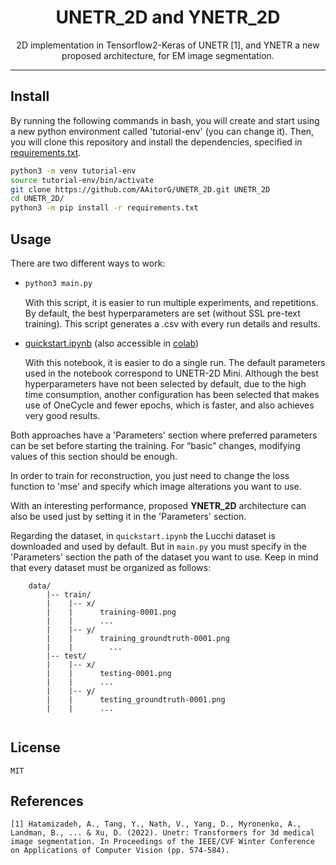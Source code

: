 <h1 align="center">UNETR_2D and YNETR_2D</h1>
<p align="center">2D implementation in Tensorflow2-Keras of UNETR [1], and YNETR a new proposed architecture, for EM image segmentation.</p>
 
---
 
## Install
By running the following commands in bash, you will create and start using a new python environment called 'tutorial-env' (you can change it). Then, you will clone this repository and install the dependencies, specified in [requirements.txt](requirements.txt).
 
```Bash
python3 -m venv tutorial-env
source tutorial-env/bin/activate
git clone https://github.com/AAitorG/UNETR_2D.git UNETR_2D
cd UNETR_2D/
python3 -m pip install -r requirements.txt
```
 
## Usage
There are two different ways to work:
-   ```Bash
    python3 main.py
    ```
    With this script, it is easier to run multiple experiments, and repetitions. By default, the best hyperparameters are set (without SSL pre-text training). This script generates a .csv with every run details and results.
 
-   [quickstart.ipynb](quickstart.ipynb) (also accessible in [colab](https://colab.research.google.com/github/AAitorG/UNETR_2D/blob/main/quickstart.ipynb))
   
    With this notebook, it is easier to do a single run. The default parameters used in the notebook correspond to UNETR-2D Mini. Although the best hyperparameters have not been selected by default, due to the high time consumption, another configuration has been selected that makes use of OneCycle and fewer epochs, which is faster, and also achieves very good results.
 
Both approaches have a 'Parameters' section where preferred parameters can be set before starting the training. For “basic” changes, modifying values of this section should be enough.
 
In order to train for reconstruction, you just need to change the loss function to 'mse' and specify which image alterations you want to use.
 
With an interesting performance, proposed **YNETR_2D** architecture can also be used just by setting it in the 'Parameters' section.
 
Regarding the dataset, in `quickstart.ipynb` the Lucchi dataset is downloaded and used by default. But in `main.py` you must specify in the 'Parameters' section the path of the dataset you want to use. Keep in mind that every dataset must be organized as follows:
```
    data/
        |-- train/
        |    |-- x/
        |    |      training-0001.png
        |    |      ...
        |    |-- y/
        |    |      training_groundtruth-0001.png
        |    |        ...
        |-- test/
        |    |-- x/
        |    |      testing-0001.png
        |    |      ...
        |    |-- y/
        |    |      testing_groundtruth-0001.png
        |    |      ...
 
```
## License
    MIT
 
## References
```
[1] Hatamizadeh, A., Tang, Y., Nath, V., Yang, D., Myronenko, A., Landman, B., ... & Xu, D. (2022). Unetr: Transformers for 3d medical image segmentation. In Proceedings of the IEEE/CVF Winter Conference on Applications of Computer Vision (pp. 574-584).
```
